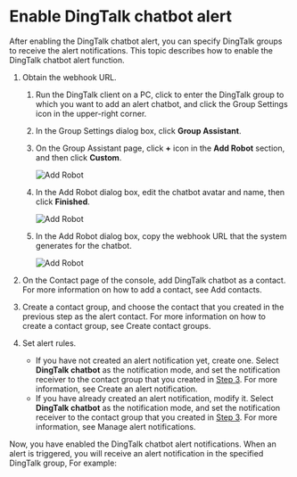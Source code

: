 # Enable DingTalk chatbot alert

After enabling the DingTalk chatbot alert, you can specify DingTalk groups to receive the alert notifications. This topic describes how to enable the DingTalk chatbot alert function.

1.  Obtain the webhook URL.
    1.  Run the DingTalk client on a PC, click to enter the DingTalk group to which you want to add an alert chatbot, and click the Group Settings icon in the upper-right corner.
    2.  In the Group Settings dialog box, click **Group Assistant**.
    3.  On the Group Assistant page, click **+** icon in the **Add Robot** section, and then click **Custom**.

        ![Add Robot](https://static-aliyun-doc.oss-accelerate.aliyuncs.com/assets/img/en-US/2467758061/p43302.png)

    4.  In the Add Robot dialog box, edit the chatbot avatar and name, then click **Finished**.

        ![Add Robot](https://static-aliyun-doc.oss-accelerate.aliyuncs.com/assets/img/en-US/2467758061/p43303.png)

    5.  In the Add Robot dialog box, copy the webhook URL that the system generates for the chatbot.

        ![Add Robot](https://static-aliyun-doc.oss-accelerate.aliyuncs.com/assets/img/en-US/2467758061/p43304.png)

2.  On the Contact page of the console, add DingTalk chatbot as a contact. For more information on how to add a contact, see Add contacts.
3.  Create a contact group, and choose the contact that you created in the previous step as the alert contact. For more information on how to create a contact group, see Create contact groups.
4.  Set alert rules.
    -   If you have not created an alert notification yet, create one. Select **DingTalk chatbot** as the notification mode, and set the notification receiver to the contact group that you created in [Step 3](#step3). For more information, see Create an alert notification.
    -   If you have already created an alert notification, modify it. Select **DingTalk chatbot** as the notification mode, and set the notification receiver to the contact group that you created in [Step 3](#step3). For more information, see Manage alert notifications.

Now, you have enabled the DingTalk chatbot alert notifications. When an alert is triggered, you will receive an alert notification in the specified DingTalk group, For example:

